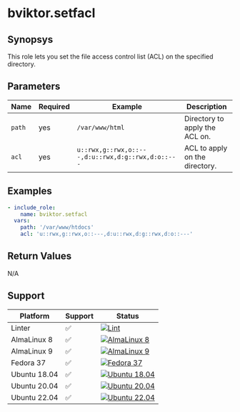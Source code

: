 # bviktor.setfacl

## Synopsys

This role lets you set the file access control list (ACL) on the specified directory.

## Parameters

| Name | Required | Example | Description |
|---|---|---|---|
| `path` | yes | `/var/www/html` | Directory to apply the ACL on. |
| `acl` | yes | `u::rwx,g::rwx,o::---,d:u::rwx,d:g::rwx,d:o::---` | ACL to apply on the directory. |

## Examples

```yml
- include_role:
    name: bviktor.setfacl
  vars:
    path: '/var/www/htdocs'
    acl: 'u::rwx,g::rwx,o::---,d:u::rwx,d:g::rwx,d:o::---'
```

## Return Values

N/A

## Support

| Platform | Support | Status |
|---|---|---|
| Linter | ✅ | [![Lint](https://github.com/noobient/ansible-galaxy-setfacl/actions/workflows/lint.yml/badge.svg)](https://github.com/noobient/ansible-galaxy-setfacl/actions/workflows/lint.yml) |
| AlmaLinux 8 | ✅ | [![AlmaLinux 8](https://github.com/noobient/ansible-galaxy-setfacl/actions/workflows/almalinux-8.yml/badge.svg)](https://github.com/noobient/ansible-galaxy-setfacl/actions/workflows/almalinux-8.yml) |
| AlmaLinux 9 | ✅ | [![AlmaLinux 9](https://github.com/noobient/ansible-galaxy-setfacl/actions/workflows/almalinux-9.yml/badge.svg)](https://github.com/noobient/ansible-galaxy-setfacl/actions/workflows/almalinux-9.yml) |
| Fedora 37 | ✅ | [![Fedora 37](https://github.com/noobient/ansible-galaxy-setfacl/actions/workflows/fedora-37.yml/badge.svg)](https://github.com/noobient/ansible-galaxy-setfacl/actions/workflows/fedora-37.yml) |
| Ubuntu 18.04 | ✅ | [![Ubuntu 18.04](https://github.com/noobient/ansible-galaxy-setfacl/actions/workflows/ubuntu-18.04.yml/badge.svg)](https://github.com/noobient/ansible-galaxy-setfacl/actions/workflows/ubuntu-18.04.yml) |
| Ubuntu 20.04 | ✅ | [![Ubuntu 20.04](https://github.com/noobient/ansible-galaxy-setfacl/actions/workflows/ubuntu-20.04.yml/badge.svg)](https://github.com/noobient/ansible-galaxy-setfacl/actions/workflows/ubuntu-20.04.yml) |
| Ubuntu 22.04 | ✅ | [![Ubuntu 22.04](https://github.com/noobient/ansible-galaxy-setfacl/actions/workflows/ubuntu-22.04.yml/badge.svg)](https://github.com/noobient/ansible-galaxy-setfacl/actions/workflows/ubuntu-22.04.yml) |
